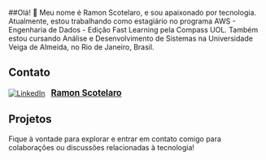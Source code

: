 
##Olá! 👋 Meu nome é Ramon Scotelaro, e sou apaixonado por tecnologia. Atualmente, estou trabalhando como estagiário no programa AWS - Engenharia de Dados - Edição Fast Learning pela Compass UOL. Também estou cursando Análise e Desenvolvimento de Sistemas na Universidade Veiga de Almeida, no Rio de Janeiro, Brasil.
## Contato

 [![LinkedIn](https://img.shields.io/badge/LinkedIn-0077B5?style=for-the-badge&logo=linkedin&logoColor=white)](https://www.linkedin.com/in/ramon-scotelaro-47a237226/) &nbsp; [**<span style="font-size: larger;">Ramon Scotelaro</span>**](https://www.linkedin.com/in/ramon-scotelaro-47a237226/)


## Projetos

Fique à vontade para explorar e entrar em contato comigo para colaborações ou discussões relacionadas à tecnologia!
